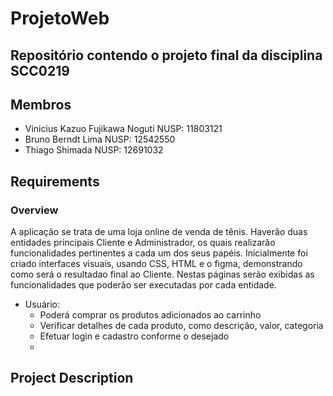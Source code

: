 # ProjetoWeb
## Repositório contendo o projeto final da disciplina SCC0219
## Membros
- Vinicius Kazuo Fujikawa Noguti NUSP: 11803121
- Bruno Berndt Lima NUSP: 12542550
- Thiago Shimada  NUSP: 12691032

## Requirements
### Overview 

A aplicação se trata de uma loja online de venda de tênis. Haverão duas entidades principais Cliente e Administrador, os quais realizarão funcionalidades
pertinentes a cada um dos seus papéis. 
Inicialmente foi criado interfaces visuais, usando CSS, HTML e o figma, demonstrando como será o resultadao final ao Cliente.
  Nestas páginas serão exibidas as funcionalidades que poderão ser executadas por cada entidade.
  - Usuário:
    - Poderá comprar os produtos adicionados ao carrinho 
    - Verificar detalhes de cada produto, como descrição, valor, categoria
    - Efetuar login e cadastro conforme o desejado
    - 
  
 
     
  

## Project Description

  
